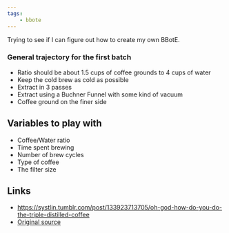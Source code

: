```yaml
---
tags:
	- bbote
---
```


Trying to see if I can figure out how to create my own BBotE.

### General trajectory for the first batch

- Ratio should be about 1.5 cups of coffee grounds to 4 cups of water
- Keep the cold brew as cold as possible
- Extract in 3 passes
- Extract using a Buchner Funnel with some kind of vacuum
- Coffee ground on the finer side

## Variables to play with
- Coffee/Water ratio
- Time spent brewing
- Number of brew cycles
- Type of coffee
- The filter size



## Links
- https://systlin.tumblr.com/post/133923713705/oh-god-how-do-you-do-the-triple-distilled-coffee
- [Original source](https://www.funraniumlabs.com/the-black-blood-of-the-earth/)
